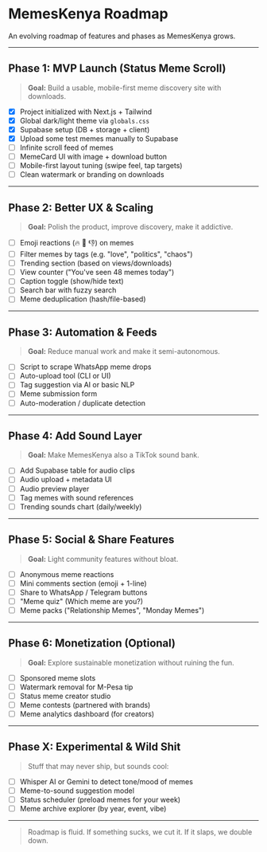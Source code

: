 # MemesKenya Roadmap

An evolving roadmap of features and phases as MemesKenya grows.

---

## Phase 1: MVP Launch (Status Meme Scroll)

> **Goal:** Build a usable, mobile-first meme discovery site with downloads.

- [x] Project initialized with Next.js + Tailwind
- [x] Global dark/light theme via `globals.css`
- [x] Supabase setup (DB + storage + client)
- [x] Upload some test memes manually to Supabase
- [ ] Infinite scroll feed of memes
- [ ] MemeCard UI with image + download button
- [ ] Mobile-first layout tuning (swipe feel, tap targets)
- [ ] Clean watermark or branding on downloads

---

## Phase 2: Better UX & Scaling

> **Goal:** Polish the product, improve discovery, make it addictive.

- [ ] Emoji reactions (🔥 🤣 👎) on memes
- [ ] Filter memes by tags (e.g. "love", "politics", "chaos")
- [ ] Trending section (based on views/downloads)
- [ ] View counter ("You've seen 48 memes today")
- [ ] Caption toggle (show/hide text)
- [ ] Search bar with fuzzy search
- [ ] Meme deduplication (hash/file-based)

---

## Phase 3: Automation & Feeds

> **Goal:** Reduce manual work and make it semi-autonomous.

- [ ] Script to scrape WhatsApp meme drops
- [ ] Auto-upload tool (CLI or UI)
- [ ] Tag suggestion via AI or basic NLP
- [ ] Meme submission form
- [ ] Auto-moderation / duplicate detection

---

## Phase 4: Add Sound Layer

> **Goal:** Make MemesKenya also a TikTok sound bank.

- [ ] Add Supabase table for audio clips
- [ ] Audio upload + metadata UI
- [ ] Audio preview player
- [ ] Tag memes with sound references
- [ ] Trending sounds chart (daily/weekly)

---

## Phase 5: Social & Share Features

> **Goal:** Light community features without bloat.

- [ ] Anonymous meme reactions
- [ ] Mini comments section (emoji + 1-line)
- [ ] Share to WhatsApp / Telegram buttons
- [ ] "Meme quiz" (Which meme are you?)
- [ ] Meme packs ("Relationship Memes", "Monday Memes")

---

## Phase 6: Monetization (Optional)

> **Goal:** Explore sustainable monetization without ruining the fun.

- [ ] Sponsored meme slots
- [ ] Watermark removal for M-Pesa tip
- [ ] Status meme creator studio
- [ ] Meme contests (partnered with brands)
- [ ] Meme analytics dashboard (for creators)

---

## Phase X: Experimental & Wild Shit

> Stuff that may never ship, but sounds cool:

- [ ] Whisper AI or Gemini to detect tone/mood of memes
- [ ] Meme-to-sound suggestion model
- [ ] Status scheduler (preload memes for your week)
- [ ] Meme archive explorer (by year, event, vibe)

---

> Roadmap is fluid. If something sucks, we cut it. If it slaps, we double down.
